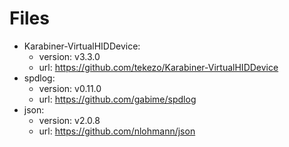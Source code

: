 # Files

* Karabiner-VirtualHIDDevice:
  * version: v3.3.0
  * url: https://github.com/tekezo/Karabiner-VirtualHIDDevice
* spdlog:
  * version: v0.11.0
  * url: https://github.com/gabime/spdlog
* json:
  * version: v2.0.8
  * url: https://github.com/nlohmann/json

